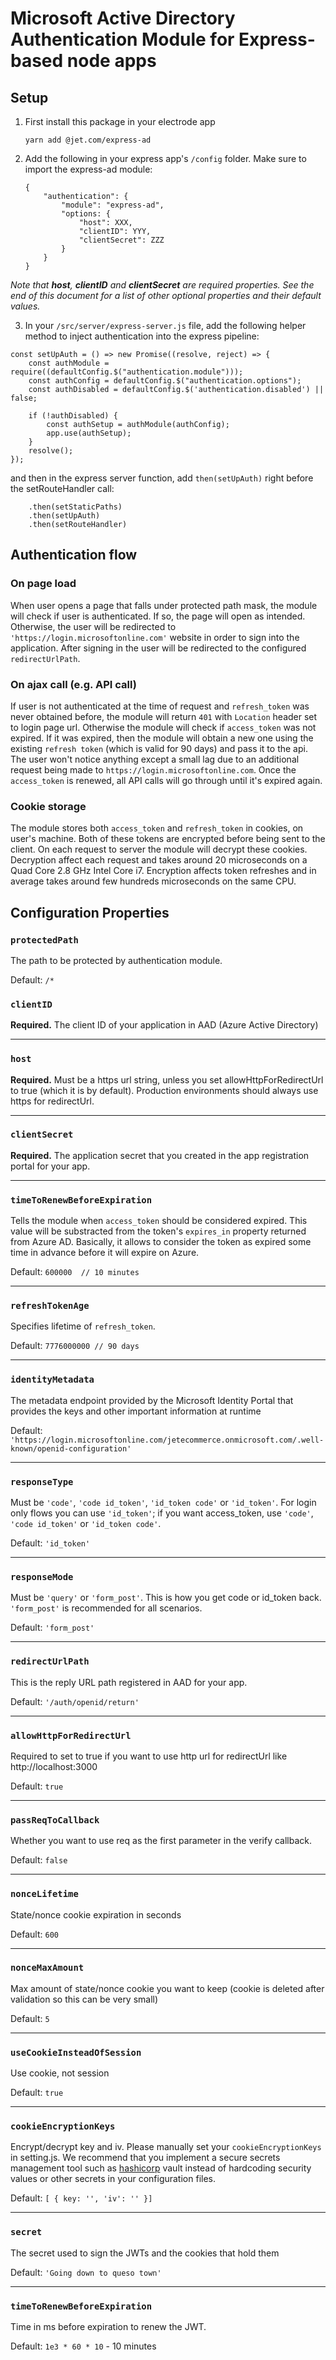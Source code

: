 # Microsoft Active Directory Authentication Module for Express-based node apps

## Setup

1. First install this package in your electrode app

    ```
    yarn add @jet.com/express-ad
    ```

2. Add the following in your express app's `/config` folder. Make sure to import the express-ad module:

    ```
    {
        "authentication": {
            "module": "express-ad",
            "options: { 
                "host": XXX,
                "clientID": YYY,
                "clientSecret": ZZZ
            }
        }
    }
    ```
    
*Note that **host**, **clientID** and **clientSecret** are required properties. See the end of this document for a list of other optional properties and their default values.*

3. In your `/src/server/express-server.js` file, add the following helper method to inject authentication into the express pipeline:
```
const setUpAuth = () => new Promise((resolve, reject) => {
    const authModule = require((defaultConfig.$("authentication.module")));
    const authConfig = defaultConfig.$("authentication.options");
    const authDisabled = defaultConfig.$('authentication.disabled') || false;

    if (!authDisabled) {
        const authSetup = authModule(authConfig);
        app.use(authSetup);
    }
    resolve();
});
```
and then in the express server function, add `then(setUpAuth)` right before the setRouteHandler call: 
```
    .then(setStaticPaths)
    .then(setUpAuth)
    .then(setRouteHandler)
```

## Authentication flow

### On page load
When user opens a page that falls under protected path mask, the module will check if user is authenticated. If so, the page will open as intended. Otherwise, the user will be redirected to `'https://login.microsoftonline.com'` website in order to sign into the application. After signing in the user will be redirected to the configured `redirectUrlPath`. 

### On ajax call (e.g. API call)
If user is not authenticated at the time of request and `refresh_token` was never obtained before, the module will return `401` with `Location` header set to login page url. Otherwise the module will check if `access_token` was not expired. If it was expired, then the module will obtain a new one using the existing `refresh token` (which is valid for 90 days) and pass it to the api. The user won't notice anything except a small lag due to an additional request being made to `https://login.microsoftonline.com`. Once the `access_token` is renewed, all API calls will go through until it's expired again.

### Cookie storage 
The module stores both `access_token` and `refresh_token` in cookies, on user's machine. Both of these tokens are encrypted before being sent to the client. On each request to server the module will decrypt these cookies. Decryption affect each request and takes around 20 microseconds on a Quad Core 2.8 GHz Intel Core i7. Encryption affects token refreshes and in average takes around few hundreds microseconds on the same CPU.

## Configuration Properties

### `protectedPath`

The path to be protected by authentication module. 

Default: `/*`

### `clientID`

**Required.** The client ID of your application in AAD (Azure Active Directory)

---

### `host`

**Required.** Must be a https url string, unless you set allowHttpForRedirectUrl to true (which it is by default). Production environments should always use https for redirectUrl.

---

### `clientSecret` 

**Required.** The application secret that you created in the app registration portal for your app.

---

### `timeToRenewBeforeExpiration` 

Tells the module when `access_token` should be considered expired. This value will be substracted from the token's `expires_in` property returned from Azure AD. Basically, it allows to consider the token as expired some time in advance before it will expire on Azure.

Default: `600000  // 10 minutes`

---

### `refreshTokenAge`

Specifies lifetime of `refresh_token`.

Default: `7776000000 // 90 days`

---

### `identityMetadata`

The metadata endpoint provided by the Microsoft Identity Portal
that provides the keys and other important information at runtime

Default: `'https://login.microsoftonline.com/jetecommerce.onmicrosoft.com/.well-known/openid-configuration'`

---
  
### `responseType`

Must be `'code'`, `'code id_token'`, `'id_token code'` or `'id_token'`.
For login only flows you can use `'id_token'`; if you want access_token,
use `'code'`, `'code id_token'` or `'id_token code'`.

Default: `'id_token'`

---

### `responseMode`

Must be `'query'` or `'form_post'`. This is how you get code or id_token back. `'form_post'` is recommended for all scenarios.

Default: `'form_post'`

---

### `redirectUrlPath`

This is the reply URL path registered in AAD for your app.

Default: `'/auth/openid/return'`

---

### `allowHttpForRedirectUrl`

Required to set to true if you want to use http url for redirectUrl like http://localhost:3000

  Default: `true`

---

### `passReqToCallback`

Whether you want to use req as the first parameter in the verify callback.

Default: `false`

---

### `nonceLifetime`

State/nonce cookie expiration in seconds

Default: `600`

---

### `nonceMaxAmount`

Max amount of state/nonce cookie you want to keep (cookie is deleted after validation so this can be very small)

Default: `5`

---

### `useCookieInsteadOfSession`

Use cookie, not session

Default: `true`

---

### `cookieEncryptionKeys`

Encrypt/decrypt key and iv. Please manually set your `cookieEncryptionKeys` in setting.js. We recommend that you implement a secure secrets management tool such as [hashicorp](https://https://www.vaultproject.io/) vault instead of hardcoding security values or other secrets in your configuration files.

Default: `[ { key: '', 'iv': '' }]`

---

### `secret`

The secret used to sign the JWTs and the cookies that hold them

Default: `'Going down to queso town'`

---

### `timeToRenewBeforeExpiration`

Time in ms before expiration to renew the JWT.

Default: `1e3 * 60 * 10` - 10 minutes



